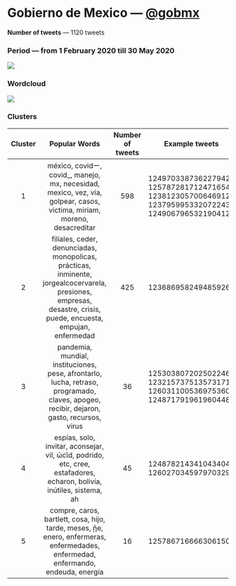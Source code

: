 # Gobierno de Mexico — [@gobmx](https://twitter.com/gobmx)

**Number of tweets** — 1120 tweets



### Period — from 1 February 2020 till 30 May 2020



![](https://github.com/vitiugin/who/blob/master/appendix/time_series/gobmx_timeseries.png?raw=true)



### Wordcloud

![](https://github.com/vitiugin/who/blob/master/appendix/wordclouds/gobmx_cloud.png?raw=true)



### Clusters

| **Cluster** |                      **Popular Words**                       | **Number of tweets** | **Example tweets**                                          |
| :---------: | :----------------------------------------------------------: | :------------------: | ------------------------------------------------------------ |
|      1      | méxico, covidー, covid_, manejo, mx, necesidad, mexico, vez, vía, golpear, casos, victima, miriam, moreno, desacreditar |        598        | 1249703387362279424<br />1257872817124716544<br />1238123057006469120<br />1237959953320722432<br />1249067965321904128 |
|      2      | filiales, ceder, denunciadas, monopolicas, prácticas, inminente, jorgealcocervarela, presiones, empresas, desastre, crisis, puede, encuesta, empujan, enfermedad |        425         | 1236869582494859264 |
|      3      | pandemia, mundial, instituciones, pese, afrontarlo, lucha, retraso, programado, claves, apogeo, recibir, dejaron, gasto, recursos, virus |        36         | 1253038072025022464<br />1232157375135731712<br />1260311005369753600<br />1248717919619604480 |
|      4      | espías, solo, invitar, aconsejar, vil, ὠcἵd, podrido, etc, cree, estafadores, echaron, bolivia, inútiles, sistema, ah |         45          | 1248782143410434048<br />1260270345979703296 |
|      5      | compre, caros, bartlett, cosa, hijo, tarde, meses, ᾒe, enero, enfermeras, enfermedades, enfermedad, enfermando, endeuda, energía |         16          | 1257867166663061504 |
